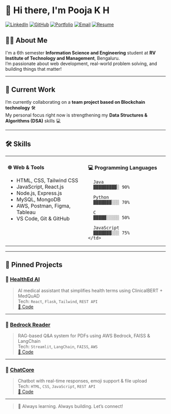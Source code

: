 # 👋 Hi there, I'm **Pooja K H**

[![LinkedIn](https://img.shields.io/badge/LinkedIn-Connect-0A66C2?style=for-the-badge&logo=linkedin&logoColor=white)](https://www.linkedin.com/in/pooja-kh/)
[![GitHub](https://img.shields.io/badge/GitHub-pooja--kh--26-181717?style=for-the-badge&logo=github&logoColor=white)](https://github.com/pooja-kh-26)
[![Portfolio](https://img.shields.io/badge/Portfolio-View-000000?style=for-the-badge&logo=netlify&logoColor=white)](https://pooja-k-h-portfolio.netlify.app)
[![Email](https://img.shields.io/badge/Gmail-poojakh2026@gmail.com-EA4335?style=for-the-badge&logo=gmail&logoColor=white)](mailto:poojakh2026@gmail.com)
[![Resume](https://img.shields.io/badge/Resume-View-informational?style=for-the-badge&logo=google-drive&logoColor=white)](https://drive.google.com/file/d/1qX9COm_sO4uqO0LcoBJ_fy0BX8bBMhfU/view)




## 👩‍🎓 About Me

I'm a 6th semester **Information Science and Engineering** student at **RV Institute of Technology and Management**, Bengaluru.  
I’m passionate about web development, real-world problem solving, and building things that matter!

---

## 🚧 Current Work

I’m currently collaborating on a **team project based on Blockchain technology** 🛠️  
My personal focus right now is strengthening my **Data Structures & Algorithms (DSA)** skills 💻

---

## 🛠️ Skills

<table>
  <tr>
    <td valign="top" width="50%">
      <h4>🌐 Web & Tools</h4>
      <ul>
        <li>HTML, CSS, Tailwind CSS</li>
        <li>JavaScript, React.js</li>
        <li>Node.js, Express.js</li>
        <li>MySQL, MongoDB</li>
        <li>AWS, Postman, Figma, Tableau</li>
        <li>VS Code, Git & GitHub</li>
      </ul>
    </td>
    <td valign="top" width="50%">
      <h4>💻 Programming Languages</h4>

      Java  
      ▓▓▓▓▓▓▓▓▓░ 90%  
      
      Python  
      ▓▓▓▓▓▓▓░░░ 70%  
      
      C  
      ▓▓▓▓▓░░░░░ 50%  
      
      JavaScript  
      ▓▓▓▓▓▓▓░░░ 75%  
    </td>
  </tr>
</table>

---

## 📌 Pinned Projects

### 🧠 [HealthEd AI](https://health-made-simple-powered-by-ai.netlify.app)
> AI medical assistant that simplifies health terms using ClinicalBERT + MedQuAD  
> Tech: `React`, `Flask`, `Tailwind`, `REST API`  
[🔗 Code](https://github.com/pooja-kh-26/HeathEd_AI_frontend)

---

### 📘 [Bedrock Reader](https://bedrockreader.streamlit.app)
> RAG-based Q&A system for PDFs using AWS Bedrock, FAISS & LangChain  
> Tech: `Streamlit`, `LangChain`, `FAISS`, `AWS`  
[🔗 Code](https://github.com/pooja-kh-26/BedrockReader)

---

### 💬 [ChatCore](https://chatcore.netlify.app)
> Chatbot with real-time responses, emoji support & file upload  
> Tech: `HTML`, `CSS`, `JavaScript`, `REST API`  
[🔗 Code](https://github.com/pooja-kh-26/ChatBot)

---

> 🎯 Always learning. Always building. Let’s connect!
